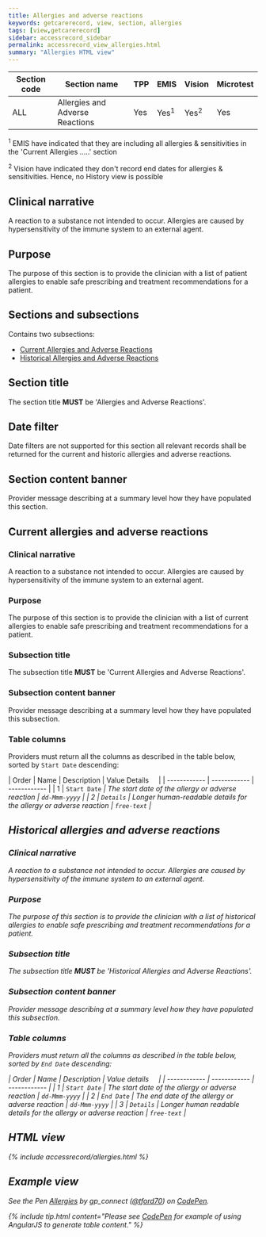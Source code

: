 ```yaml
---
title: Allergies and adverse reactions
keywords: getcarerecord, view, section, allergies
tags: [view,getcarerecord]
sidebar: accessrecord_sidebar
permalink: accessrecord_view_allergies.html
summary: "Allergies HTML view"
---
```



| Section code | Section name | TPP | EMIS | Vision | Microtest |
| ------------ | ------------ |-----|------|------|-----------|
| ALL | Allergies and Adverse Reactions| Yes | Yes<sup>1</sup> | Yes<sup>2</sup> | Yes |

<sup>1</sup> EMIS have indicated that they are including all allergies & sensitivities in the 'Current Allergies …..' section

<sup>2</sup> Vision have indicated they don't record end dates for allergies & sensitivities. Hence, no History view is possible

## Clinical narrative ##

A reaction to a substance not intended to occur. Allergies are caused by hypersensitivity of the immune system to an external agent.

## Purpose ##

The purpose of this section is to provide the clinician with a list of patient allergies to enable safe prescribing and treatment recommendations for a patient.

## Sections and subsections ##

Contains two subsections:

 - [Current Allergies and Adverse Reactions](accessrecord_view_allergies.html#current-allergies-and-adverse-reactions)
 - [Historical Allergies and Adverse Reactions](accessrecord_view_allergies.html#historical-allergies-and-adverse-reactions)

## Section title ##

The section title **MUST** be 'Allergies and Adverse Reactions'.
 
## Date filter ##

Date filters are not supported for this section all relevant records shall be returned for the current and historic allergies and adverse reactions.

## Section content banner ##

Provider message describing at a summary level how they have populated this section.



## Current allergies and adverse reactions ##

### Clinical narrative ###

A reaction to a substance not intended to occur. Allergies are caused by hypersensitivity of the immune system to an external agent.

### Purpose ###

The purpose of this section is to provide the clinician with a list of current allergies to enable safe prescribing and treatment recommendations for a patient.

### Subsection title ###

The subsection title **MUST** be 'Current Allergies and Adverse Reactions'.

### Subsection content banner ###

Provider message describing at a summary level how they have populated this subsection.

### Table columns ###

Providers must return all the columns as described in the table below, sorted by `Start Date` descending:

| Order | Name | Description | Value Details &nbsp;&nbsp;&nbsp; |
| ------------ | ------------ | ------------ |
| 1 | `Start Date`  <em class="fa fa-sort-desc" aria-hidden="true">| The start date of the allergy or adverse reaction | `dd-Mmm-yyyy` |
| 2 | `Details` | Longer human-readable details for the allergy or adverse reaction | `free-text` |


## Historical allergies and adverse reactions ##

### Clinical narrative ###

A reaction to a substance not intended to occur. Allergies are caused by hypersensitivity of the immune system to an external agent.

### Purpose ###

The purpose of this section is to provide the clinician with a list of historical allergies to enable safe prescribing and treatment recommendations for a patient.

### Subsection title ###

The subsection title **MUST** be 'Historical Allergies and Adverse Reactions'.

### Subsection content banner ###

Provider message describing at a summary level how they have populated this subsection.

### Table columns ###

Providers must return all the columns as described in the table below, sorted by `End Date` descending:

| Order | Name | Description | Value details &nbsp;&nbsp;&nbsp; |
| ------------ | ------------ | ------------ |
| 1 | `Start Date` | The start date of the allergy or adverse reaction | `dd-Mmm-yyyy` |
| 2 | `End Date`  <em class="fa fa-sort-desc" aria-hidden="true"> | The end date of the allergy or adverse reaction | `dd-Mmm-yyyy` |
| 3 | `Details` | Longer human readable details for the allergy or adverse reaction | `free-text` |


## HTML view ##

{% include accessrecord/allergies.html %}

## Example view ##

<p data-height="530" data-theme-id="light" data-slug-hash="NXqqZW" data-default-tab="result" data-user="tford70" data-embed-version="2" data-pen-title="Allergies" class="codepen">See the Pen <a href="https://codepen.io/tford70/pen/NXqqZW/">Allergies</a> by gp_connect (<a href="https://codepen.io/tford70">@tford70</a>) on <a href="https://codepen.io">CodePen</a>.</p>
<script async src="https://production-assets.codepen.io/assets/embed/ei.js"></script>

{% include tip.html content="Please see [CodePen](https://codepen.io/gpconnect/pen/NXqqZW) for example of using AngularJS to generate table content." %}
